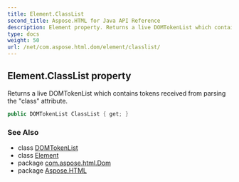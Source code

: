 ```yaml
---
title: Element.ClassList
second_title: Aspose.HTML for Java API Reference
description: Element property. Returns a live DOMTokenList which contains tokens received from parsing the class attribute
type: docs
weight: 50
url: /net/com.aspose.html.dom/element/classlist/
---
```

## Element.ClassList property

Returns a live DOMTokenList which contains tokens received from parsing the "class" attribute.

```java
public DOMTokenList ClassList { get; }
```

### See Also

* class [DOMTokenList](../../../com.aspose.html.collections/domtokenlist/)
* class [Element](../)
* package [com.aspose.html.Dom](../../element/)
* package [Aspose.HTML](../../../)
